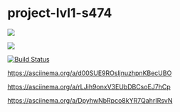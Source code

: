 # project-lvl1-s474

<a href="https://codeclimate.com/github/ulanivan/project-lvl1-s474/maintainability"><img src="https://api.codeclimate.com/v1/badges/1d7cc344be34a02206ce/maintainability" /></a>

<a href="https://codeclimate.com/github/ulanivan/project-lvl1-s474/test_coverage"><img src="https://api.codeclimate.com/v1/badges/1d7cc344be34a02206ce/test_coverage" /></a>

[![Build Status](https://travis-ci.org/ulanivan/project-lvl1-s474.svg?branch=master)](https://travis-ci.org/ulanivan/project-lvl1-s474)

https://asciinema.org/a/d00SUE9ROsljnuzhpnKBecUBO

https://asciinema.org/a/rLJih9onxV3EUbDBCsoEJ7hCp

https://asciinema.org/a/DpyhwNbRpco8kYR7QahrIRsvN